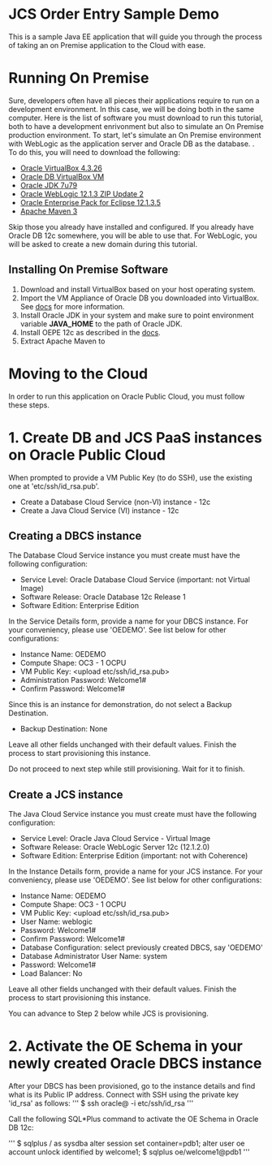 JCS Order Entry Sample Demo
============
This is a sample Java EE application that will guide you through the process of taking an on Premise application to the Cloud with ease.

# Running On Premise
Sure, developers often have all pieces their applications require to run on a development environment. In this case, we will be doing both in the same computer. Here is the list of software you must download to run this tutorial, both to have a development enrivonment but also to simulate an On Premise production environment.  To start, let's simulate an On Premise environment with WebLogic as the application server and Oracle DB as the database. . To do this, you will need to download the following:

 * [Oracle VirtualBox 4.3.26](http://www.virtualbox.org)
 * [Oracle DB VirtualBox VM](http://www.oracle.com/technetwork/database/enterprise-edition/databaseappdev-vm-161299.html)
 * [Oracle JDK 7u79](http://www.oracle.com/technetwork/java/javase/downloads/jdk7-downloads-1880260.html)
 * [Oracle WebLogic 12.1.3 ZIP Update 2](http://www.oracle.com/technetwork/middleware/weblogic/downloads/wls-for-dev-1703574.html)
 * [Oracle Enterprise Pack for Eclipse 12.1.3.5](http://www.oracle.com/technetwork/developer-tools/eclipse/downloads/index.html)
 * [Apache Maven 3](http://maven.apache.org)

Skip those you already have installed and configured. If you already have Oracle DB 12c somewhere, you will be able to use that. For WebLogic, you will be asked to create a new domain during this tutorial.

## Installing On Premise Software

 1. Download and install VirtualBox based on your host operating system.
 2. Import the VM Appliance of Oracle DB you downloaded into VirtualBox. See [docs](https://www.virtualbox.org/manual/ch01.html#ovf) for more information.
 3. Install Oracle JDK in your system and make sure to point environment variable **JAVA\_HOME** to the path of Oracle JDK.
 4. Install OEPE 12c as described in the [docs](http://docs.oracle.com/middleware/oepe12135/oepe/install/toc.htm).
 5. Extract Apache Maven to 

# Moving to the Cloud
In order to run this application on Oracle Public Cloud, you must follow these steps.

# 1. Create DB and JCS PaaS instances on Oracle Public Cloud
When prompted to provide a VM Public Key (to do SSH), use the existing one at 'etc/ssh/id\_rsa.pub'.

 * Create a Database Cloud Service (non-VI) instance - 12c
 * Create a Java Cloud Service (VI) instance - 12c

## Creating a DBCS instance
The Database Cloud Service instance you must create must have the following configuration:

 * Service Level: Oracle Database Cloud Service (important: not Virtual Image)
 * Software Release: Oracle Database 12c Release 1
 * Software Edition: Enterprise Edition

In the Service Details form, provide a name for your DBCS instance. For your conveniency, please use 'OEDEMO'. See list below for other configurations:

 * Instance Name: OEDEMO
 * Compute Shape: OC3 - 1 OCPU
 * VM Public Key: <upload etc/ssh/id_rsa.pub>
 * Administration Password: Welcome1#
 * Confirm Password: Welcome1#

Since this is an instance for demonstration, do not select a Backup Destination. 

 * Backup Destination: None

Leave all other fields unchanged with their default values. Finish the process to start provisioning this instance.

Do not proceed to next step while still provisioning. Wait for it to finish.

## Create a JCS instance
The Java Cloud Service instance you must create must have the following configuration:

 * Service Level: Oracle Java Cloud Service - Virtual Image
 * Software Release: Oracle WebLogic Server 12c (12.1.2.0)
 * Software Edition: Enterprise Edition (important: not with Coherence)

In the Instance Details form, provide a name for your JCS instance. For your conveniency, please use 'OEDEMO'. See list below for other configurations:

 * Instance Name: OEDEMO
 * Compute Shape: OC3 - 1 OCPU
 * VM Public Key: <upload etc/ssh/id_rsa.pub>
 * User Name: weblogic
 * Password: Welcome1#
 * Confirm Password: Welcome1#
 * Database Configuration: select previously created DBCS, say 'OEDEMO'
 * Database Administrator User Name: system
 * Password: Welcome1#
 * Load Balancer: No

Leave all other fields unchanged with their default values. Finish the process to start provisioning this instance.

You can advance to Step 2 below while JCS is provisioning.

# 2. Activate the OE Schema in your newly created Oracle DBCS instance
After your DBCS has been provisioned, go to the instance details and find what is its Public IP address. 
Connect with SSH using the private key 'id_rsa' as follows:
'''
$ ssh oracle@<dbcs-public-ip-address> -i etc/ssh/id_rsa
'''

Call the following SQL\*Plus command to activate the OE Schema in Oracle DB 12c:

'''
$ sqlplus / as sysdba
alter session set container=pdb1;
alter user oe account unlock identified by welcome1;
$ sqlplus oe/welcome1@pdb1
'''
